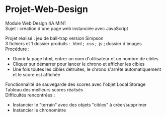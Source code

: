 # Projet-Web-Design
Module Web Design 4A MIN1  
Sujet : création d'une page web instanciée avec JavaScript  


Projet réalisé : jeu de ball-trap version Simpson  
3 fichiers  et 1 dossier produits : .html ; .css ; .js ; dossier d'images  
Procédure :  
- Ouvrir la page html, entrer un nom d'utilisateur et un nombre de cibles
- Cliquer sur démarrer pour lancer le chrono et afficher les cibles
- Une fois toutes les cibles détruites, le chrono s'arrête automatiquement et le score est affichée

Fonctionnalité de sauvegarde des scores avec l'objet Local Storage  
Tableau des meilleurs scores réalisés  
Difficultés rencontrées :  
- Instancier le "terrain" avec des objets "cibles" à créer/supprimer
- Instancier le chronomètre